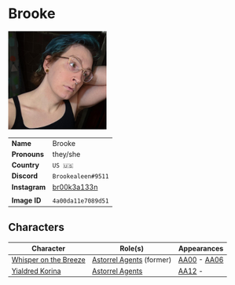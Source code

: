 # Brooke

<img src="https://raw.githubusercontent.com/jesskelsall/astarus-images/main/players/4a00da11e7089d51.png" height="200" />

|||
| --- | --- |
| **Name** | Brooke | player.3
| **Pronouns** | they/she |
| **Country** | `US 🇺🇸` |
| **Discord** | `Brookealeen#9511` |
| **Instagram** | [br00k3a133n](https://www.instagram.com/br00k3a133n/) |
||
| **Image ID** | `4a00da11e7089d51` |

## Characters

| Character | Role(s) | Appearances |
| --- | --- | --- |
| [Whisper on the Breeze](../characters/whisper-on-the-breeze.md) | [Astorrel Agents](../campaigns/C2-astorrel-agents.md) (former) | [AA00](../sessions/completed/AA00.md) - [AA06](../sessions/completed/AA06.md) |
| [Yialdred Korina](../characters/yialdred-korina.md) | [Astorrel Agents](../campaigns/C2-astorrel-agents.md) | [AA12](../sessions/completed/AA12.md) - |
